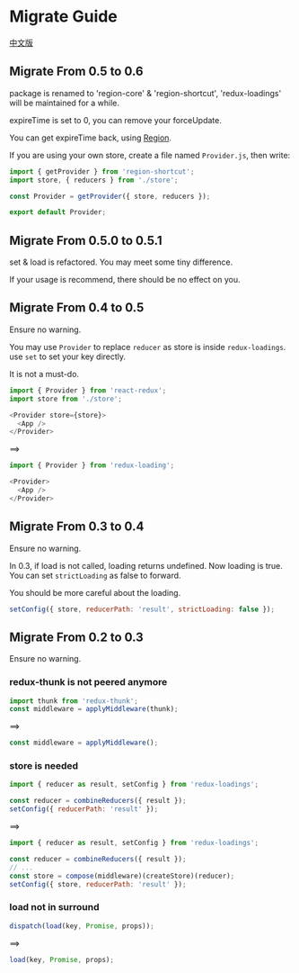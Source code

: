 # Migrate Guide

[中文版](https://github.com/regionjs/region-core/blob/master/docs/Migrate-zh_CN.md)

## Migrate From 0.5 to 0.6

package is renamed to 'region-core' & 'region-shortcut', 'redux-loadings' will be maintained for a while.

expireTime is set to 0, you can remove your forceUpdate.

You can get expireTime back, using [Region](https://github.com/regionjs/region-core/blob/master/docs/Document.md#Region).

If you are using your own store, create a file named `Provider.js`, then write:

```javascript
import { getProvider } from 'region-shortcut';
import store, { reducers } from './store';

const Provider = getProvider({ store, reducers });

export default Provider;
```

## Migrate From 0.5.0 to 0.5.1

set & load is refactored. You may meet some tiny difference.

If your usage is recommend, there should be no effect on you.

## Migrate From 0.4 to 0.5

Ensure no warning.

You may use `Provider` to replace `reducer` as store is inside `redux-loadings`. use `set` to set your key directly.

It is not a must-do.

```javascript
import { Provider } from 'react-redux';
import store from './store';

<Provider store={store}>
  <App />
</Provider>
```

==>

```javascript
import { Provider } from 'redux-loading';

<Provider>
  <App />
</Provider>
```

## Migrate From 0.3 to 0.4

Ensure no warning.

In 0.3, if load is not called, loading returns undefined. Now loading is true. You can set `strictLoading` as false to forward.

You should be more careful about the loading.

```javascript
setConfig({ store, reducerPath: 'result', strictLoading: false });
```

## Migrate From 0.2 to 0.3

Ensure no warning.

### redux-thunk is not peered anymore

```javascript
import thunk from 'redux-thunk';
const middleware = applyMiddleware(thunk);
```

==>

```javascript
const middleware = applyMiddleware();
```

### store is needed

```javascript
import { reducer as result, setConfig } from 'redux-loadings';

const reducer = combineReducers({ result });
setConfig({ reducerPath: 'result' });
```

==>

```javascript
import { reducer as result, setConfig } from 'redux-loadings';

const reducer = combineReducers({ result });
// ...
const store = compose(middleware)(createStore)(reducer);
setConfig({ store, reducerPath: 'result' });
```

### load not in surround

```javascript
dispatch(load(key, Promise, props));
```

==>

```javascript
load(key, Promise, props);
```

